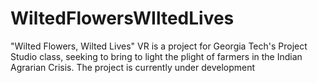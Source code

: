 # WiltedFlowersWIltedLives
"Wilted Flowers, Wilted Lives" VR is a project for Georgia Tech's Project Studio class, seeking to bring to light the plight of farmers in the Indian Agrarian Crisis. The project is currently under development
